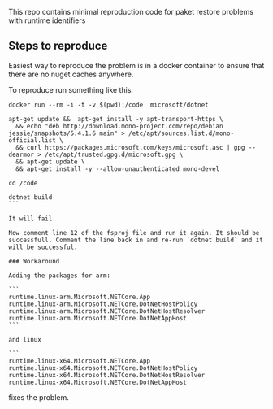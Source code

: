 This repo contains minimal reproduction code for paket restore problems with runtime identifiers

## Steps to reproduce

Easiest way to reproduce the problem is in a docker container to ensure that there are no nuget caches anywhere.

To reproduce run something like this:

````
docker run --rm -i -t -v $(pwd):/code  microsoft/dotnet

apt-get update &&  apt-get install -y apt-transport-https \
  && echo "deb http://download.mono-project.com/repo/debian jessie/snapshots/5.4.1.6 main" > /etc/apt/sources.list.d/mono-official.list \
  && curl https://packages.microsoft.com/keys/microsoft.asc | gpg --dearmor > /etc/apt/trusted.gpg.d/microsoft.gpg \
  && apt-get update \
  && apt-get install -y --allow-unauthenticated mono-devel

cd /code

dotnet build
```

It will fail.

Now comment line 12 of the fsproj file and run it again. It should be successfull. Comment the line back in and re-run `dotnet build` and it will be successful.

### Workaround

Adding the packages for arm:

```
runtime.linux-arm.Microsoft.NETCore.App
runtime.linux-arm.Microsoft.NETCore.DotNetHostPolicy
runtime.linux-arm.Microsoft.NETCore.DotNetHostResolver
runtime.linux-arm.Microsoft.NETCore.DotNetAppHost
```

and linux

```
runtime.linux-x64.Microsoft.NETCore.App
runtime.linux-x64.Microsoft.NETCore.DotNetHostPolicy
runtime.linux-x64.Microsoft.NETCore.DotNetHostResolver
runtime.linux-x64.Microsoft.NETCore.DotNetAppHost
````

fixes the problem.
